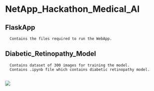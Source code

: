 # NetApp_Hackathon_Medical_AI
## FlaskApp
      Contains the files required to run the WebApp.

## Diabetic_Retinopathy_Model
      Contains dataset of 300 images for training the model.
      Contains .ipynb file which contains diabetic retinopathy model. 

## <a href="https://github.com/smitap-31/NetApp_Hackathon_Medical_AI/graphs/contributors"><img src="https://img.shields.io/github/contributors/smitap-31/NetApp_Hackathon_Medical_AI"></a>  
